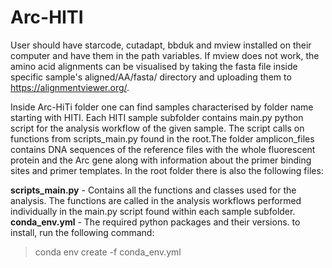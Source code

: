 # Arc-HITI
User should have starcode, cutadapt, bbduk and mview installed on their computer and have them in the path variables. If mview does not work,
the amino acid alignments can be visualised by taking the fasta file inside specific sample's aligned/AA/fasta/ directory and uploading them to
https://alignmentviewer.org/. 

Inside Arc-HiTi folder one can find samples characterised by folder name starting
with HITI. Each HITI sample subfolder contains main.py python script for the analysis workflow of the given sample. The script calls on functions from scripts_main.py found in the root.The folder amplicon_files contains DNA sequences of the reference files with the whole fluorescent protein and the Arc gene along with information about the primer binding sites and primer templates. In the root folder there is also the following files:

**scripts_main.py** - Contains all the functions and classes used for the
analysis. The functions are called in the analysis workflows performed
individually in the main.py script found within each sample subfolder.
**conda_env.yml** - The required python packages and their versions. to install,
run the following command:
> conda env create -f conda_env.yml


